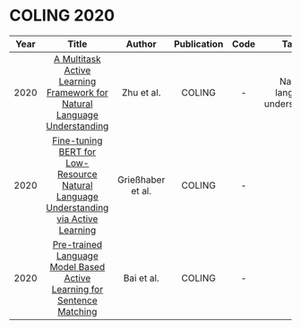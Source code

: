 # COLING 2020

| Year |                                                       Title                                                       |   Author    | Publication | Code | Tasks | Notes | Datasets| Notions |
|:----:|:-----------------------------------------------------------------------------------------------------------------:|:-----------:|:-----------:|:----:|:----:|:-----:|:-----:|:-----:|
| 2020 |       [A Multitask Active Learning Framework for Natural Language Understanding](https://aclanthology.org/2020.coling-main.430/)       |    Zhu et al.     |   COLING    |  -   |  Natural language understanding    |  `Entropy`, `BERT`,  `Multitask`, `PT+FT`, `Hard`    |    ATIS, SNIPS, FB-Werther, FB-Reminder, FB-Alarm   |       |
| 2020 | [Fine-tuning BERT for Low-Resource Natural Language Understanding via Active Learning](https://aclanthology.org/2020.coling-main.100/) | Grießhaber et al. |   COLING    |  -   |      |    `BERT`   |       |       |
| 2020 |        [Pre-trained Language Model Based Active Learning for Sentence Matching](https://aclanthology.org/2020.coling-main.130/)        |    Bai et al.     |   COLING    |  -   |      |       |       |       |
